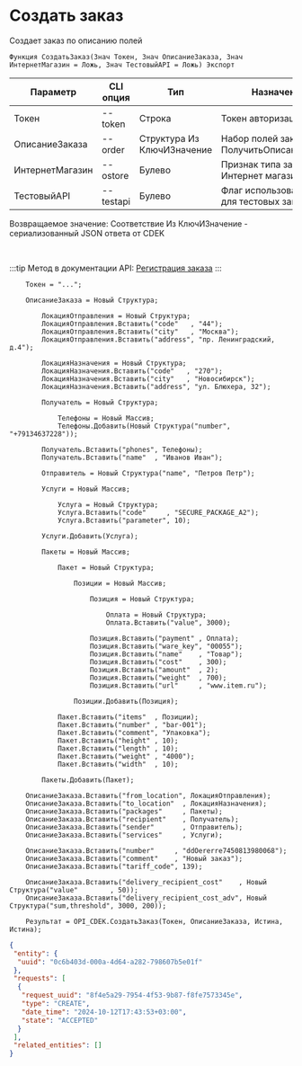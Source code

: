 ﻿---
sidebar_position: 1
---

# Создать заказ
 Создает заказ по описанию полей



`Функция СоздатьЗаказ(Знач Токен, Знач ОписаниеЗаказа, Знач ИнтернетМагазин = Ложь, Знач ТестовыйAPI = Ложь) Экспорт`

  | Параметр | CLI опция | Тип | Назначение |
  |-|-|-|-|
  | Токен | --token | Строка | Токен авторизации |
  | ОписаниеЗаказа | --order | Структура Из КлючИЗначение | Набор полей заказа. См. ПолучитьОписаниеЗаказа |
  | ИнтернетМагазин | --ostore | Булево | Признак типа заказа Интернет магазин |
  | ТестовыйAPI | --testapi | Булево | Флаг использования API для тестовых запросов |

  
  Возвращаемое значение:   Соответствие Из КлючИЗначение - сериализованный JSON ответа от CDEK

<br/>

:::tip
Метод в документации API: [Регистрация заказа](https://api-docs.cdek.ru/29923926.html)
:::
<br/>


```bsl title="Пример кода"
    Токен = "...";

    ОписаниеЗаказа = Новый Структура;

        ЛокацияОтправления = Новый Структура;
        ЛокацияОтправления.Вставить("code"   , "44");
        ЛокацияОтправления.Вставить("city"   , "Москва");
        ЛокацияОтправления.Вставить("address", "пр. Ленинградский, д.4");

        ЛокацияНазначения = Новый Структура;
        ЛокацияНазначения.Вставить("code"   , "270");
        ЛокацияНазначения.Вставить("city"   , "Новосибирск");
        ЛокацияНазначения.Вставить("address", "ул. Блюхера, 32");

        Получатель = Новый Структура;

            Телефоны = Новый Массив;
            Телефоны.Добавить(Новый Структура("number", "+79134637228"));

        Получатель.Вставить("phones", Телефоны);
        Получатель.Вставить("name"  , "Иванов Иван");

        Отправитель = Новый Структура("name", "Петров Петр");

        Услуги = Новый Массив;

            Услуга = Новый Структура;
            Услуга.Вставить("code"     , "SECURE_PACKAGE_A2");
            Услуга.Вставить("parameter", 10);

        Услуги.Добавить(Услуга);

        Пакеты = Новый Массив;

            Пакет = Новый Структура;

                Позиции = Новый Массив;

                    Позиция = Новый Структура;

                        Оплата = Новый Структура;
                        Оплата.Вставить("value", 3000);

                    Позиция.Вставить("payment" , Оплата);
                    Позиция.Вставить("ware_key", "00055");
                    Позиция.Вставить("name"    , "Товар");
                    Позиция.Вставить("cost"    , 300);
                    Позиция.Вставить("amount"  , 2);
                    Позиция.Вставить("weight"  , 700);
                    Позиция.Вставить("url"     , "www.item.ru");

                Позиции.Добавить(Позиция);

            Пакет.Вставить("items"  , Позиции);
            Пакет.Вставить("number" , "bar-001");
            Пакет.Вставить("comment", "Упаковка");
            Пакет.Вставить("height" , 10);
            Пакет.Вставить("length" , 10);
            Пакет.Вставить("weight" , "4000");
            Пакет.Вставить("width"  , 10);

        Пакеты.Добавить(Пакет);

    ОписаниеЗаказа.Вставить("from_location", ЛокацияОтправления);
    ОписаниеЗаказа.Вставить("to_location"  , ЛокацияНазначения);
    ОписаниеЗаказа.Вставить("packages"     , Пакеты);
    ОписаниеЗаказа.Вставить("recipient"    , Получатель);
    ОписаниеЗаказа.Вставить("sender"       , Отправитель);
    ОписаниеЗаказа.Вставить("services"     , Услуги);

    ОписаниеЗаказа.Вставить("number"     , "ddOererre7450813980068");
    ОписаниеЗаказа.Вставить("comment"    , "Новый заказ");
    ОписаниеЗаказа.Вставить("tariff_code", 139);

    ОписаниеЗаказа.Вставить("delivery_recipient_cost"    , Новый Структура("value"        , 50));
    ОписаниеЗаказа.Вставить("delivery_recipient_cost_adv", Новый Структура("sum,threshold", 3000, 200));

    Результат = OPI_CDEK.СоздатьЗаказ(Токен, ОписаниеЗаказа, Истина, Истина);
```
    



```json title="Результат"
{
 "entity": {
  "uuid": "0c6b403d-000a-4d64-a282-798607b5e01f"
 },
 "requests": [
  {
   "request_uuid": "8f4e5a29-7954-4f53-9b87-f8fe7573345e",
   "type": "CREATE",
   "date_time": "2024-10-12T17:43:53+03:00",
   "state": "ACCEPTED"
  }
 ],
 "related_entities": []
}
```

